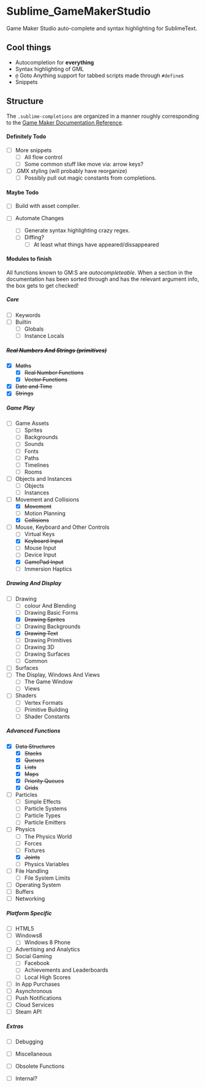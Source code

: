 Sublime_GameMakerStudio
=======================

Game Maker Studio auto-complete and syntax highlighting for SublimeText.

## Cool things

* Autocompletion for **everything**
* Syntax highlighting of GML
* `@` Goto Anything support for tabbed scripts made through `#define`s
* Snippets

## Structure

The `.sublime-completions` are organized in a manner roughly corresponding to the [Game Maker Documentation Reference](http://docs.yoyogames.com/source/dadiospice/002_reference/index.html).

#### Definitely Todo

- [ ] More snippets
  - [ ] All flow control
  - [ ] Some common stuff like move via: arrow keys?
- [ ] .GMX styling (will probably have reorganize)
  - [ ] Possibly pull out magic constants from completions.

#### Maybe Todo

- [ ] Build with asset compiler.

- [ ] Automate Changes
  - [ ] Generate syntax highlighting crazy regex.
  - [ ] Diffing?
    - [ ] At least what things have appeared/dissappeared 

#### Modules to finish

All functions known to GM:S are *autocompleteable*. When a section in the documentation has been sorted through and has the relevant argument info, the box gets to get checked!

##### Core
- [ ] Keywords
- [ ] Builtin
  - [ ] Globals
  - [ ] Instance Locals

##### ~~Real Numbers And Strings (primitives)~~
- [x] ~~Maths~~
  - [x] ~~Real Number Functions~~
  - [x] ~~Vector Functions~~
- [x] ~~Date and Time~~
- [x] ~~Strings~~

##### Game Play
- [ ] Game Assets
  - [ ] Sprites
  - [ ] Backgrounds
  - [ ] Sounds
  - [ ] Fonts
  - [ ] Paths
  - [ ] Timelines
  - [ ] Rooms
- [ ] Objects and Instances
  - [ ] Objects
  - [ ] Instances
- [ ] Movement and Collisions
  - [x] ~~Movement~~
  - [ ] Motion Planning
  - [x] ~~Collisions~~
- [ ] Mouse, Keyboard and Other Controls
  - [ ] Virtual Keys
  - [x] ~~Keyboard Input~~
  - [ ] Mouse Input
  - [ ] Device Input
  - [x] ~~GamePad Input~~
  - [ ] Immersion Haptics

##### Drawing And Display
- [ ] Drawing
  - [ ] colour And Blending
  - [ ] Drawing Basic Forms
  - [x] ~~Drawing Sprites~~
  - [ ] Drawing Backgrounds
  - [x] ~~Drawing Text~~
  - [ ] Drawing Primitives
  - [ ] Drawing 3D
  - [ ] Drawing Surfaces
  - [ ] Common
- [ ] Surfaces
- [ ] The Display, Windows And Views
  - [ ] The Game Window
  - [ ] Views
- [ ] Shaders
  - [ ] Vertex Formats
  - [ ] Primitive Building
  - [ ] Shader Constants

##### Advanced Functions
- [x] ~~Data Structures~~
  - [x] ~~Stacks~~
  - [x] ~~Queues~~
  - [x] ~~Lists~~
  - [x] ~~Maps~~
  - [x] ~~Priority Queues~~
  - [x] ~~Grids~~
- [ ] Particles
  - [ ] Simple Effects
  - [ ] Particle Systems
  - [ ] Particle Types
  - [ ] Particle Emitters
- [ ] Physics
  - [ ] The Physics World
  - [ ] Forces
  - [ ] Fixtures
  - [x] ~~Joints~~
  - [ ] Physics Variables
- [ ] File Handling
  - [ ] File System Limits

- [ ] Operating System
- [ ] Buffers
- [ ] Networking

##### Platform Specific
- [ ] HTML5
- [ ] Windows8
  - [ ] Windows 8 Phone
- [ ] Advertising and Analytics
- [ ] Social Gaming
  - [ ] Facebook
  - [ ] Achievements and Leaderboards
  - [ ] Local High Scores
- [ ] In App Purchases
- [ ] Asynchronous
- [ ] Push Notifications
- [ ] Cloud Services
- [ ] Steam API

##### Extras
- [ ] Debugging
- [ ] Miscellaneous
- [ ] Obsolete Functions
- [ ] Internal?
  
